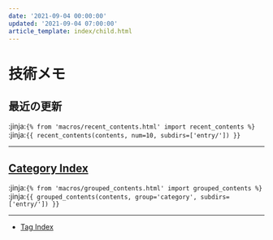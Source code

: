 ```yaml
---
date: '2021-09-04 00:00:00'
updated: '2021-09-04 07:00:00'
article_template: index/child.html
---
```


# 技術メモ

## 最近の更新

:jinja:`{% from 'macros/recent_contents.html' import recent_contents %}`
:jinja:`{{ recent_contents(contents, num=10, subdirs=['entry/']) }}`

---

## [Category Index](category/)

:jinja:`{% from 'macros/grouped_contents.html' import grouped_contents %}`
:jinja:`{{ grouped_contents(contents, group='category', subdirs=['entry/']) }}`

---

- [Tag Index](tags/)
